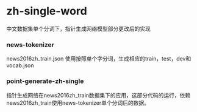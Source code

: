 # zh-single-word
中文数据集单个分词下，指针生成网络模型部分更改后的实现

### news-tokenizer
news2016zh_train.json 使用按照单个字分词，生成相应的train，test，dev和vocab.json


### point-generate-zh-single
指针生成网络在news2016zh_train数据集下的应用，这部分代码的运行，依赖news2016zh_train使用news-tokenizer单个分词后的数据。



